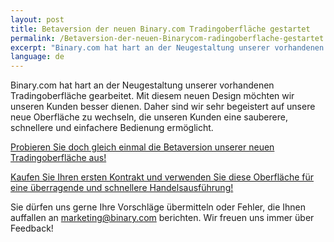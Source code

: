 ```yaml
---
layout: post
title: Betaversion der neuen Binary.com Tradingoberfläche gestartet
permalink: /Betaversion-der-neuen-Binarycom-radingoberflache-gestartet
excerpt: "Binary.com hat hart an der Neugestaltung unserer vorhandenen Tradingoberfläche gearbeitet. Mit diesem neuen Design möchten wir unseren Kunden besser dienen. Daher sind wir auch sehr auf die Hinwendung zu einer neuen Oberfläche gespannt..."
language: de 
---
```



Binary.com hat hart an der Neugestaltung unserer vorhandenen Tradingoberfläche gearbeitet. Mit diesem neuen Design möchten wir unseren Kunden besser dienen. Daher sind wir sehr begeistert auf unsere neue Oberfläche zu wechseln, die unseren Kunden eine sauberere, schnellere und einfachere Bedienung ermöglicht.

[Probieren Sie doch gleich einmal die Betaversion unserer neuen Tradingoberfläche aus!](https://www.binary.com/trading?utm_source=social&utm_medium=blog&utm_campaign=WhatsNew)

[Kaufen Sie Ihren ersten Kontrakt und verwenden Sie diese Oberfläche für eine überragende und schnellere Handelsausführung!](https://www.binary.com/trading?utm_source=social&utm_medium=blog&utm_campaign=WhatsNew)

Sie dürfen uns gerne Ihre Vorschläge übermitteln oder Fehler, die Ihnen auffallen an [marketing@binary.com](mailto:marketing@binary.com) berichten. Wir freuen uns immer über Feedback!
